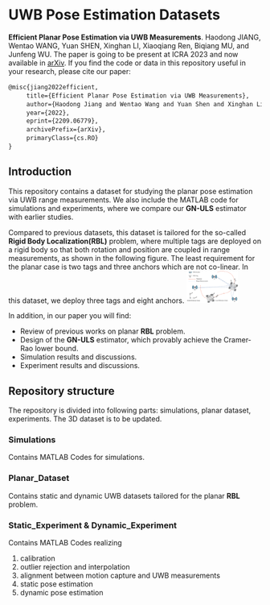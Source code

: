 # UWB Pose Estimation Datasets
**Efficient Planar Pose Estimation via UWB Measurements**. Haodong JIANG, Wentao WANG, Yuan SHEN, Xinghan LI, Xiaoqiang Ren, Biqiang MU, and Junfeng WU. The paper is going to be present at ICRA 2023 and now available in [arXiv](https://arxiv.org/abs/2209.06779). If you find the code or data in this repository useful in your research, please cite our paper:

 ```latex
@misc{jiang2022efficient,
      title={Efficient Planar Pose Estimation via UWB Measurements}, 
      author={Haodong Jiang and Wentao Wang and Yuan Shen and Xinghan Li and Xiaoqiang Ren and Biqiang Mu and Junfeng Wu},
      year={2022},
      eprint={2209.06779},
      archivePrefix={arXiv},
      primaryClass={cs.RO}
}
 ```

## Introduction
This repository contains a dataset for studying the planar pose estimation via UWB range measurements. We also include the MATLAB code for simulations and experiments, where we compare our **GN-ULS** estimator with earlier studies. 

Compared to previous datasets, this dataset is tailored for the so-called **Rigid Body Localization(RBL)** problem, where multiple tags are deployed on a rigid body so that both rotation and position are coupled in range measurements, as shown in the following figure. The least requirement for the planar case is two tags and three anchors which are not co-linear. In this dataset, we deploy three tags and eight anchors.
<img src="Images\cover.png" alt="Planar Pose Estimation via Range Measurements" style="zoom:10%;" />

In addition, in our paper you will find:
- Review of previous works on planar **RBL** problem.
- Design of the **GN-ULS** estimator, which provably achieve the Cramer-Rao lower bound.
- Simulation results and discussions.
- Experiment results and discussions.

## Repository structure

The repository is divided into following parts: simulations, planar dataset, experiments. The 3D dataset is to be updated.

### Simulations

Contains MATLAB Codes for simulations.

### Planar_Dataset

Contains static and dynamic UWB datasets tailored for the planar **RBL** problem.

### Static_Experiment & Dynamic_Experiment

Contains MATLAB Codes realizing

1. calibration
2. outlier rejection and interpolation
3. alignment between motion capture and UWB measurements 
4. static pose estimation
5. dynamic pose estimation

